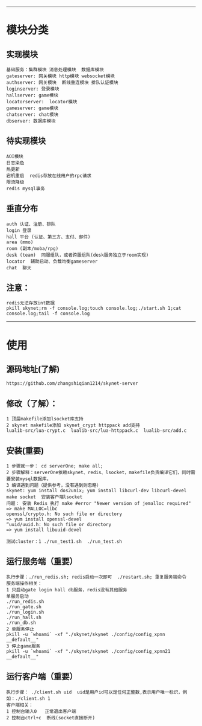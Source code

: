 -----------------------------------
# 模块分类
## 实现模块
    基础服务：集群模块 消息处理模块  数据库模块
    gateserver: 网关模块 http模块 websocket模块 
    authserver: 网关模块  断线重连模块 排队认证模块
    loginserver: 登录模块
    hallserver: game模块
    locatorserver:  locator模块
    gameserver: game模块
    chatserver: chat模块
    dbserver: 数据库模块

## 待实现模块
    AOI模块
    日志染色
    热更新 
    宕机重启  redis存放在线用户的rpc请求
    限流降级
    redis mysql事务
	
## 垂直分布
    auth 认证、注册、排队
    login 登录
    hall 平台 (认证、第三方、支付、邮件)
    area (mmo)
    room (副本/moba/rpg)
    desk (team)  同服组队，或者跨服组队(desk服务独立于room实现)
    locator  辅助启动、负载均衡gameserver
    chat  聊天

## 注意：
    redis无法存放int数据
    pkill skynet;rm -f console.log;touch console.log;./start.sh 1;cat console.log;tail -f console.log
    
-----------------------------------
# 使用
## 源码地址(了解)
    https://github.com/zhangshiqian1214/skynet-server
## 修改（了解）：
    1 顶层makefile添加lsocket库支持
    2 skynet makefile添加 skynet_crypt httppack add支持
    lualib-src/lua-crypt.c  lualib-src/lua-httppack.c  lualib-src/add.c

## 安装(重要)
    1 步骤就一步： cd serverOne; make all;
    2 步骤解释：serverOne依赖skynet、redis、lsocket，makefile负责编译它们，同时需要安装mysql数据库。
    3 编译遇到问题（提供参考，没有遇到则忽略）
    skynet: yum install dos2unix; yum install libcurl-dev libcurl-devel
    make socket  安装客户端lsocket
    问题： 安装 Redis 执行 make #error "Newer version of jemalloc required"
    => make MALLOC=libc
    openssl/crypto.h: No such file or directory
    => yum install openssl-devel
    “uuid/uuid.h: No such file or directory
    => yum install libuuid-devel

    测试cluster：1 ./run_test1.sh  ./run_test.sh

## 运行服务端（重要）
    执行步骤：./run_redis.sh; redis启动一次即可  ./restart.sh; 重复服务端命令
    服务端操作相关：
    1 只启动gate login hall db服务，redis没有其他服务
    单服务启动
    ./run_redis.sh
    ./run_gate.sh
    ./run_login.sh
    ./run_hall.sh
    ./run_db.sh
    2 单服务停止
    pkill -u `whoami` -xf "./skynet/skynet ./config/config_xpnn __default__"
    3 停止game服务
    pkill -u `whoami` -xf "./skynet/skynet ./config/config_xpnn21 __default__"

## 运行客户端（重要）
    执行步骤： ./client.sh uid  uid是用户id可以是任何正整数,表示用户唯一标识，例如：./client.sh 1
    客户端相关：
    1 控制台输入0   正常退出客户端
    2 控制台ctrl+c  断线(socket直接断开)

